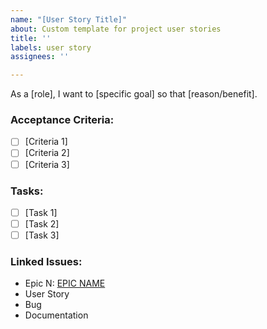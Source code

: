 ```yaml
---
name: "[User Story Title]"
about: Custom template for project user stories
title: ''
labels: user story
assignees: ''

---
```


As a [role], I want to [specific goal] so that [reason/benefit].

### Acceptance Criteria:
- [ ] [Criteria 1]
- [ ] [Criteria 2]
- [ ] [Criteria 3]

### Tasks:
- [ ] [Task 1]
- [ ] [Task 2]
- [ ] [Task 3]

### Linked Issues:
- Epic N: [EPIC NAME](https://github.com/catapam/coffe-hub/issues/N)
- User Story
- Bug
- Documentation
